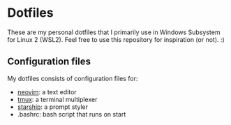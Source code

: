 # Dotfiles

These are my personal dotfiles that I primarily use in Windows Subsystem for Linux 2 (WSL2). Feel free to use this repository for inspiration (or not). :)

## Configuration files

My dotfiles consists of configuration files for:
- [neovim](https://github.com/neovim/neovim): a text editor
- [tmux](https://github.com/tmux/tmux): a terminal multiplexer
- [starship](https://github.com/starship/starship): a prompt styler
- .bashrc: bash script that runs on start
